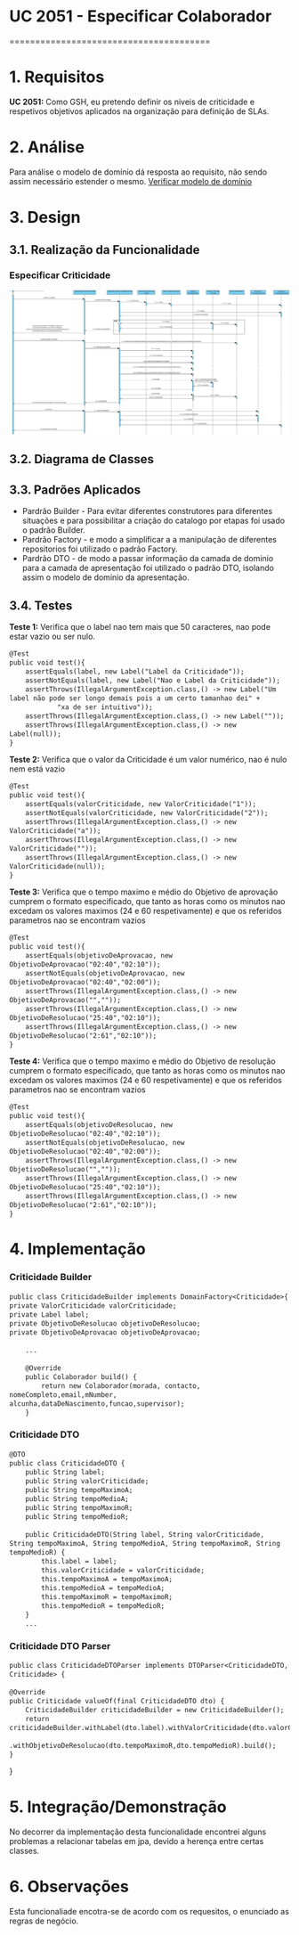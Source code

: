 # UC 2051 - Especificar Colaborador
=======================================


# 1. Requisitos

**UC 2051:**  Como GSH, eu pretendo definir os niveis de criticidade e respetivos objetivos aplicados na organização para definição de SLAs.


# 2. Análise

Para análise o modelo de domínio dá resposta ao requisito, não sendo assim necessário estender o mesmo. [Verificar modelo de domínio](https://bitbucket.org/1190731/lei20_21_s4_2dl_1/src/master/Modelo%20de%20Dominio.svg)

# 3. Design

## 3.1. Realização da Funcionalidade

### Especificar Criticidade
![UC_2010_SD](UC_2010_EspecificarCriticidade_SD.svg)



## 3.2. Diagrama de Classes


## 3.3. Padrões Aplicados

* Pardrão Builder - Para evitar diferentes construtores para diferentes situações e para possibilitar a criação do catalogo por etapas foi usado o padrão Builder.
* Pardrão Factory - e modo a simplificar a a manipulação de diferentes repositorios foi utilizado o padrão Factory.
* Pardrão DTO - de modo a passar informação da camada de dominio para a camada de apresentação foi utilizado o padrão DTO, isolando assim o modelo de dominio da apresentação.

## 3.4. Testes 

**Teste 1:** Verifica que o label nao tem mais que 50 caracteres, nao pode estar vazio ou ser nulo.

	@Test
    public void test(){
        assertEquals(label, new Label("Label da Criticidade"));
        assertNotEquals(label, new Label("Nao e Label da Criticidade"));
        assertThrows(IllegalArgumentException.class,() -> new Label("Um label não pode ser longo demais pois a um certo tamanhao dei" +
                "xa de ser intuitivo"));
        assertThrows(IllegalArgumentException.class,() -> new Label(""));
        assertThrows(IllegalArgumentException.class,() -> new Label(null));
    }

**Teste 2:** Verifica que o valor da Criticidade é um valor numérico, nao é nulo nem está vazio

	@Test
    public void test(){
        assertEquals(valorCriticidade, new ValorCriticidade("1"));
        assertNotEquals(valorCriticidade, new ValorCriticidade("2"));
        assertThrows(IllegalArgumentException.class,() -> new ValorCriticidade("a"));
        assertThrows(IllegalArgumentException.class,() -> new ValorCriticidade(""));
        assertThrows(IllegalArgumentException.class,() -> new ValorCriticidade(null));
    }

**Teste 3:** Verifica que o tempo maximo e médio do Objetivo de aprovação cumprem o formato especificado,  que tanto as horas como os minutos nao excedam os valores maximos (24 e 60 respetivamente) e que os referidos parametros nao se encontram vazios 

    @Test
    public void test(){
        assertEquals(objetivoDeAprovacao, new ObjetivoDeAprovacao("02:40","02:10"));
        assertNotEquals(objetivoDeAprovacao, new ObjetivoDeAprovacao("02:40","02:00"));
        assertThrows(IllegalArgumentException.class,() -> new ObjetivoDeAprovacao("",""));
        assertThrows(IllegalArgumentException.class,() -> new ObjetivoDeResolucao("25:40","02:10"));
        assertThrows(IllegalArgumentException.class,() -> new ObjetivoDeResolucao("2:61","02:10"));
    }

**Teste 4:** Verifica que o tempo maximo e médio do Objetivo de resolução cumprem o formato especificado,  que tanto as horas como os minutos nao excedam os valores maximos (24 e 60 respetivamente) e que os referidos parametros nao se encontram vazios 

    @Test
    public void test(){
        assertEquals(objetivoDeResolucao, new ObjetivoDeResolucao("02:40","02:10"));
        assertNotEquals(objetivoDeResolucao, new ObjetivoDeResolucao("02:40","02:00"));
        assertThrows(IllegalArgumentException.class,() -> new ObjetivoDeResolucao("",""));
        assertThrows(IllegalArgumentException.class,() -> new ObjetivoDeResolucao("25:40","02:10"));
        assertThrows(IllegalArgumentException.class,() -> new ObjetivoDeResolucao("2:61","02:10"));
    }

# 4. Implementação

### Criticidade Builder
	public class CriticidadeBuilder implements DomainFactory<Criticidade>{
    private ValorCriticidade valorCriticidade;
    private Label label;
    private ObjetivoDeResolucao objetivoDeResolucao;
    private ObjetivoDeAprovacao objetivoDeAprovacao;

		...

		@Override
		public Colaborador build() {
			return new Colaborador(morada, contacto, nomeCompleto,email,mNumber, alcunha,dataDeNascimento,funcao,supervisor);
		}



### Criticidade DTO

	@DTO
    public class CriticidadeDTO {
        public String label;
        public String valorCriticidade;
        public String tempoMaximoA;
        public String tempoMedioA;
        public String tempoMaximoR;
        public String tempoMedioR;

        public CriticidadeDTO(String label, String valorCriticidade, String tempoMaximoA, String tempoMedioA, String tempoMaximoR, String tempoMedioR) {
            this.label = label;
            this.valorCriticidade = valorCriticidade;
            this.tempoMaximoA = tempoMaximoA;
            this.tempoMedioA = tempoMedioA;
            this.tempoMaximoR = tempoMaximoR;
            this.tempoMedioR = tempoMedioR;
        }
        ...

### Criticidade DTO Parser
	public class CriticidadeDTOParser implements DTOParser<CriticidadeDTO, Criticidade> {

    @Override
    public Criticidade valueOf(final CriticidadeDTO dto) {
        CriticidadeBuilder criticidadeBuilder = new CriticidadeBuilder();
        return criticidadeBuilder.withLabel(dto.label).withValorCriticidade(dto.valorCriticidade).withObjetivoDeAprovacao(dto.tempoMaximoA,dto.tempoMedioA)
                .withObjetivoDeResolucao(dto.tempoMaximoR,dto.tempoMedioR).build();
    }
}


# 5. Integração/Demonstração

No decorrer da implementação desta funcionalidade encontrei alguns problemas a relacionar tabelas em jpa, devido a herença entre certas classes.

# 6. Observações

Esta funcionaliade encotra-se de acordo com os requesitos, o enunciado as regras de negócio.


